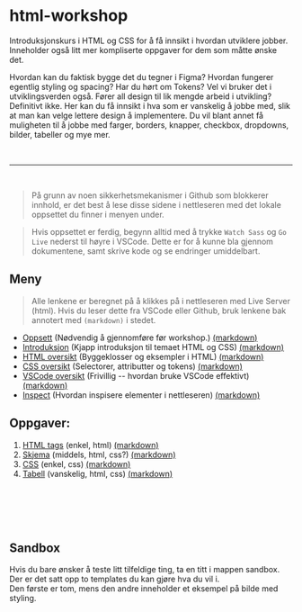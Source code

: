 <link href="base.css" rel="stylesheet" type="text/css" />

# html-workshop

Introduksjonskurs i HTML og CSS for å få innsikt i hvordan utviklere jobber. Inneholder også litt mer kompliserte oppgaver for dem som måtte ønske det.

Hvordan kan du faktisk bygge det du tegner i Figma? Hvordan fungerer egentlig styling og spacing? Har du hørt om Tokens? Vel vi bruker det i utviklingsverden også. Fører all design til lik mengde arbeid i utvikling? Definitivt ikke. Her kan du få innsikt i hva som er vanskelig å jobbe med, slik at man kan velge lettere design å implementere. Du vil blant annet få muligheten til å jobbe med farger, borders, knapper, checkbox, dropdowns, bilder, tabeller og mye mer.

<br>
<hr>
<br>

> På grunn av noen sikkerhetsmekanismer i Github som blokkerer innhold, er det best å lese disse sidene i nettleseren med det lokale oppsettet du finner i menyen under.

> Hvis oppsettet er ferdig, begynn alltid med å trykke `Watch Sass` og `Go Live` nederst til høyre i VSCode.
> Dette er for å kunne bla gjennom dokumentene, samt skrive kode og se endringer umiddelbart.

## Meny

> Alle lenkene er beregnet på å klikkes på i nettleseren med Live Server (html). Hvis du leser dette fra VSCode eller Github, bruk lenkene bak annotert med `(markdown)` i stedet.

-   [Oppsett](docs/setup.html) (Nødvendig å gjennomføre før workshop.) [(markdown)](docs/setup.md)
-   [Introduksjon](docs/intro.html) (Kjapp introduksjon til temaet HTML og CSS) [(markdown)](docs/intro.md)
-   [HTML oversikt](docs/html-overview.html) (Byggeklosser og eksempler i HTML) [(markdown)](docs/html-overview.md)
-   [CSS oversikt](docs/css-overview.html) (Selectorer, attributter og tokens) [(markdown)](docs/css-overview.md)
-   [VSCode oversikt](docs/vscode-overview.html) (Frivillig -- hvordan bruke VSCode effektivt) [(markdown)](docs/vscode-overview.md)
-   [Inspect](docs/inspect.html) (Hvordan inspisere elementer i nettleseren) [(markdown)](docs/inspect.md)

## Oppgaver:

1.  [HTML tags](/tasks/1-getting-started-html1-assignment.html) (enkel, html) [(markdown)](/tasks/1-getting-started-html/1-assignment.md)
2.  [Skjema](/tasks/2-making-a-form2-assignment.html) (middels, html, css?) [(markdown)](/tasks/2-making-a-form/2-assignment.md)
3.  [CSS](/tasks/3-css3-assignment.html) (enkel, css) [(markdown)](/tasks/3-css/3-assignment.md)
4.  [Tabell](/tasks/4-table4-assignment.html) (vanskelig, html, css) [(markdown)](/tasks/4-table/4-assignment.md)

<br>
<br>
<br>
<br>

## Sandbox

Hvis du bare ønsker å teste litt tilfeldige ting, ta en titt i mappen sandbox.  
Der er det satt opp to templates du kan gjøre hva du vil i.  
Den første er tom, mens den andre inneholder et eksempel på bilde med styling.
